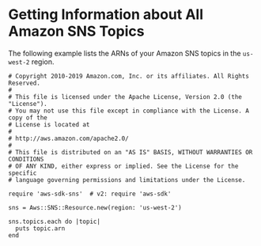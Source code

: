 # Getting Information about All Amazon SNS Topics<a name="sns-example-show-topics"></a>

The following example lists the ARNs of your Amazon SNS topics in the `us-west-2` region\.

```
# Copyright 2010-2019 Amazon.com, Inc. or its affiliates. All Rights Reserved.
#
# This file is licensed under the Apache License, Version 2.0 (the "License").
# You may not use this file except in compliance with the License. A copy of the
# License is located at
#
# http://aws.amazon.com/apache2.0/
#
# This file is distributed on an "AS IS" BASIS, WITHOUT WARRANTIES OR CONDITIONS
# OF ANY KIND, either express or implied. See the License for the specific
# language governing permissions and limitations under the License.

require 'aws-sdk-sns'  # v2: require 'aws-sdk'

sns = Aws::SNS::Resource.new(region: 'us-west-2')

sns.topics.each do |topic|
  puts topic.arn
end
```